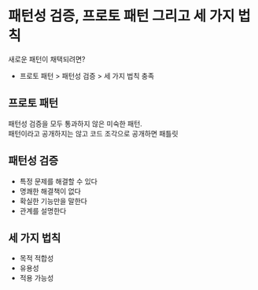 # 패턴성 검증, 프로토 패턴 그리고 세 가지 법칙

새로운 패턴이 채택되려면?
- 프로토 패턴 > 패턴성 검증 > 세 가지 법칙 충족


## 프로토 패턴
패턴성 검증을 모두 통과하지 않은 미숙한 패턴.  
패턴이라고 공개하지는 않고 코드 조각으로 공개하면 패틀릿  

## 패턴성 검증
- 특정 문제를 해결할 수 있다
- 명쾌한 해결책이 없다
- 확실한 기능만을 말한다
- 관계를 설명한다

## 세 가지 법칙
- 목적 적합성
- 유용성
- 적용 가능성
